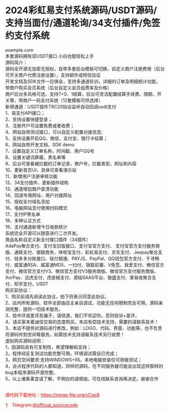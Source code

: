 # 2024彩虹易支付系统源码/USDT源码/支持当面付/通道轮询/34支付插件/免签约支付系统

example.com<br>本套源码拥有双USDT接口 小白也能轻松上手<br>源码简介：<br>源码全开源无加密无授权，自带多套前台模板可切换，自定义商户注册费用（后台可开关商户付费注册设置），支持邮件或短信验证<br>开发文档及SDK文件一应俱全，支持多通道轮训，详细的订单及明细统计功能，带商户购买会员系统（后台自定义会员组费率及价格）<br>商户后台多风格可选，支持T+0、1结算，后台可灵活配置结算手续费、限额、开关等，带商户一码支付系统（12套模板可供选择）<br>新增通道：USDT插件TRC20协议监听自动回调usdt支付<br>1、易支付API接口；<br>2、支持设置快捷登录；<br>3、注册开户可设置免费或者收费；<br>4、网站自带测试接口，可以自定义配置对接信息;<br>5、支持设置开启QQ，微信，支付宝，银行卡结算；<br>6、网站自带开发文档、SDK demo<br>7、设置自定义订单名称，时间戳、用户QQ号<br>8、设置关键词屏蔽，黑名单等<br>9、后台可查看被拦截的订单记录，商户号，拦截类型，网址和内容<br>10、更新首页UI，具体可查看演示站<br>11、新增用户注册审核功能<br>12、34支付插件、更新插件结构<br>13、通道增加商户直清功能<br>14、回调专用网址、用户对接网址<br>15、授权支付域名添加<br>16、电脑网站支付使用扫码模式<br>17、支付IP黑名单<br>18、多种认证方式<br>19、支付通道新增今日收款统计<br>系统完全开源可以随意进行二次开发。<br>商品名称自定义新支付接口插件（34插件）<br>AdaPay聚合支付、支付宝旧版接口、支付宝官方支付、 支付宝官方支付服务商版、通联支付、银联商务、哆啦宝支付、彩虹易支付、京东支付、Jeepay聚合支付、钱多多分账接口、铭付银通、PAYJS、PayPal、QQ钱包官方支付、千寻畅付、威富通RSA、威富通MD5、一扫付、银联前置、V免签、我爱支付、微信官方支付、微信官方支付V3、微信官方支付V3服务商版、微信官方支付服务商版、XorPay、迅虎支付、虎皮椒支付、源铭SAAS平台、银盛支付、掌易收聚合支付、知宇支付，USDT<br>购买前协议：<br>1、购买前请先阅读此协议，拍下则表示同意此协议。<br>2、店内所有源码、软件全部由店主亲自调试，功能无任何限制完全可用。源码亲测完整，提供一切技术服务。<br>3、给中评或差评及骗子，请绕道，我们不欢迎你。否则投诉+差评，<br>4、请买家本着诚信交易的态度购买。本店有偿技术支持，需要的请联系技术！<br>3、本店不提供对源码进行修改，例如：LOGO、代码、界面、功能等，也不负责将源码传到空间等服务。如需技术支持请联系技术另行收费！<br>虚拟购买源码说明：<br>1，因源码具有可复制性，希望理解和支持；<br>2，程序经反复测试功能完整可用，环境调试需自已完成；<br>3，网页空间要求:支持WINDOWS+IIS，本地电脑安装仅可用做测试；<br>4，会点程序代码的人都知道，同样的源码，在不同服务器可能会出现这样那样的bug本程序源码开源完整。<br>5，以上诸条事宜请了解，不明白的请慎拍，可在线联系咨询再决定。谢谢合作<br><br>


<p style="color: red;">源代码下载地址：<a href="https://mega-file.org/vCgo8" style="color: red;">https://mega-file.org/vCgo8</a></p><p style="color: red;"><img src="https://cdn-icons-png.flaticon.com/512/2111/2111646.png" alt="Telegram Icon" style="width: 16px; vertical-align: middle; margin-right: 5px;">Telegram:<a href="https://t.me/official_sourcecode" style="color: red;">@official_sourcecode</a></p>